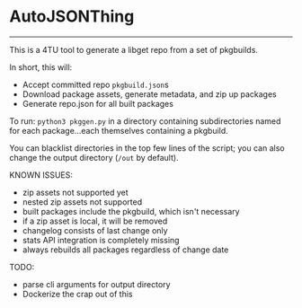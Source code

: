 # AutoJSONThing
---

This is a 4TU tool to generate a libget repo from a set of pkgbuilds.

In short, this will:
- Accept committed repo `pkgbuild.json`s
- Download package assets, generate metadata, and zip up packages
- Generate repo.json for all built packages

To run: `python3 pkggen.py` in a directory containing subdirectories named for each package...each themselves containing a pkgbuild.

You can blacklist directories in the top few lines of the script; you can also change the output directory (`/out` by default).

KNOWN ISSUES:
- zip assets not supported yet
- nested zip assets not supported
- built packages include the pkgbuild, which isn't necessary
- if a zip asset is local, it will be removed
- changelog consists of last change only
- stats API integration is completely missing
- always rebuilds all packages regardless of change date

TODO:
- parse cli arguments for output directory
- Dockerize the crap out of this
